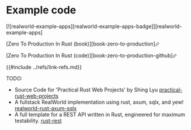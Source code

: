 # Example code

[![realworld-example-apps][realworld-example-apps-badge]][realworld-example-apps]

[Zero To Production In Rust (book)][book-zero-to-production]⮳

[Zero To Production In Rust (code)][book-zero-to-production-github]⮳

{{#include ../refs/link-refs.md}}
<div class="hidden">
TODO:

- Source Code for 'Practical Rust Web Projects' by Shing Lyu [practical-rust-web-projects](https://github.com/Apress/practical-rust-web-projects/tree/main)
- A fullstack RealWorld implementation using rust, axum, sqlx, and yew! [realworld-rust-axum-sqlx](https://github.com/JoeyMckenzie/realworld-rust-axum-sqlx)
- A full template for a REST API written in Rust, engineered for maximum testability. [rust-rest](https://github.com/emanguy/rust-rest)

</div>
